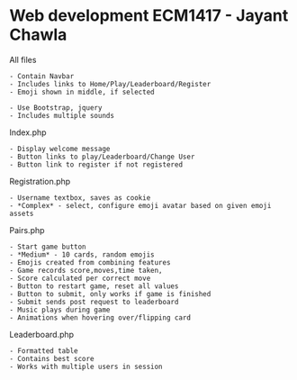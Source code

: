 # Web development ECM1417 - Jayant Chawla
All files

    - Contain Navbar
    - Includes links to Home/Play/Leaderboard/Register
    - Emoji shown in middle, if selected
    
    - Use Bootstrap, jquery
    - Includes multiple sounds

Index.php

    - Display welcome message
    - Button links to play/Leaderboard/Change User
    - Button link to register if not registered

Registration.php

    - Username textbox, saves as cookie
    - *Complex* - select, configure emoji avatar based on given emoji assets

Pairs.php

    - Start game button
    - *Medium* - 10 cards, random emojis
    - Emojis created from combining features
    - Game records score,moves,time taken,
    - Score calculated per correct move
    - Button to restart game, reset all values
    - Button to submit, only works if game is finished
    - Submit sends post request to leaderboard
    - Music plays during game
    - Animations when hovering over/flipping card

Leaderboard.php

    - Formatted table
    - Contains best score 
    - Works with multiple users in session

